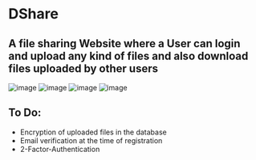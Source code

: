 # DShare
## A file sharing Website where a User can login and upload any kind of files and also download files uploaded by other users

![image](https://user-images.githubusercontent.com/66010219/127270107-eb0a9003-344c-4160-93f0-c9c0448fef4e.png)
![image](https://user-images.githubusercontent.com/66010219/127270152-5f549988-cf73-471b-b1dd-9659da8728bc.png)
![image](https://user-images.githubusercontent.com/66010219/127270241-3d698b37-ddaf-4a95-9a1c-1fb491e802df.png)
![image](https://user-images.githubusercontent.com/66010219/127270317-dfac43f5-b13e-46ad-903a-0acb50d1e4f8.png)



## To Do:
* Encryption of uploaded files in the database
* Email verification at the time of registration
* 2-Factor-Authentication
